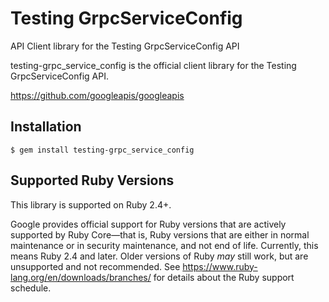 # Testing GrpcServiceConfig

API Client library for the Testing GrpcServiceConfig API

testing-grpc_service_config is the official client library for the Testing GrpcServiceConfig API.

https://github.com/googleapis/googleapis

## Installation

```
$ gem install testing-grpc_service_config
```

## Supported Ruby Versions

This library is supported on Ruby 2.4+.

Google provides official support for Ruby versions that are actively supported
by Ruby Core—that is, Ruby versions that are either in normal maintenance or
in security maintenance, and not end of life. Currently, this means Ruby 2.4
and later. Older versions of Ruby _may_ still work, but are unsupported and not
recommended. See https://www.ruby-lang.org/en/downloads/branches/ for details
about the Ruby support schedule.
